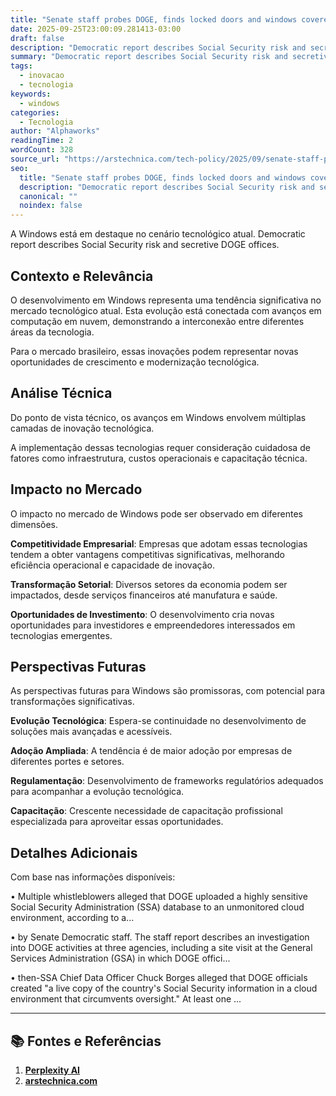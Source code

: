 ```yaml
---
title: "Senate staff probes DOGE, finds locked doors and windows covered with trash bags"
date: 2025-09-25T23:00:09.281413-03:00
draft: false
description: "Democratic report describes Social Security risk and secretive DOGE offices."
summary: "Democratic report describes Social Security risk and secretive DOGE offices."
tags:
  - inovacao
  - tecnologia
keywords:
  - windows
categories:
  - Tecnologia
author: "Alphaworks"
readingTime: 2
wordCount: 328
source_url: "https://arstechnica.com/tech-policy/2025/09/senate-staff-probes-doge-finds-locked-doors-and-windows-covered-with-trash-bags/"
seo:
  title: "Senate staff probes DOGE, finds locked doors and windows covered with trash bags"
  description: "Democratic report describes Social Security risk and secretive DOGE offices."
  canonical: ""
  noindex: false
---
```


A Windows está em destaque no cenário tecnológico atual. Democratic report describes Social Security risk and secretive DOGE offices.

## Contexto e Relevância

O desenvolvimento em Windows representa uma tendência significativa no mercado tecnológico atual. Esta evolução está conectada com avanços em computação em nuvem, demonstrando a interconexão entre diferentes áreas da tecnologia.

Para o mercado brasileiro, essas inovações podem representar novas oportunidades de crescimento e modernização tecnológica.
## Análise Técnica

Do ponto de vista técnico, os avanços em Windows envolvem múltiplas camadas de inovação tecnológica.



A implementação dessas tecnologias requer consideração cuidadosa de fatores como infraestrutura, custos operacionais e capacitação técnica.
## Impacto no Mercado

O impacto no mercado de Windows pode ser observado em diferentes dimensões.

**Competitividade Empresarial**: Empresas que adotam essas tecnologias tendem a obter vantagens competitivas significativas, melhorando eficiência operacional e capacidade de inovação.

**Transformação Setorial**: Diversos setores da economia podem ser impactados, desde serviços financeiros até manufatura e saúde.

**Oportunidades de Investimento**: O desenvolvimento cria novas oportunidades para investidores e empreendedores interessados em tecnologias emergentes.


## Perspectivas Futuras

As perspectivas futuras para Windows são promissoras, com potencial para transformações significativas.

**Evolução Tecnológica**: Espera-se continuidade no desenvolvimento de soluções mais avançadas e acessíveis.

**Adoção Ampliada**: A tendência é de maior adoção por empresas de diferentes portes e setores.

**Regulamentação**: Desenvolvimento de frameworks regulatórios adequados para acompanhar a evolução tecnológica.

**Capacitação**: Crescente necessidade de capacitação profissional especializada para aproveitar essas oportunidades.
## Detalhes Adicionais

Com base nas informações disponíveis:

• Multiple whistleblowers alleged that DOGE uploaded a highly sensitive Social Security Administration (SSA) database to an unmonitored cloud environment, according to a...

• by Senate Democratic staff. The staff report describes an investigation into DOGE activities at three agencies, including a site visit at the General Services Administration (GSA) in which DOGE offici...

• then-SSA Chief Data Officer Chuck Borges alleged that DOGE officials created "a live copy of the country's Social Security information in a cloud environment that circumvents oversight." At least one ...



---

## 📚 Fontes e Referências

1. **[Perplexity AI](https://www.perplexity.ai/)**
2. **[arstechnica.com](https://arstechnica.com/tech-policy/2025/09/senate-staff-probes-doge-finds-locked-doors-and-windows-covered-with-trash-bags/)**
